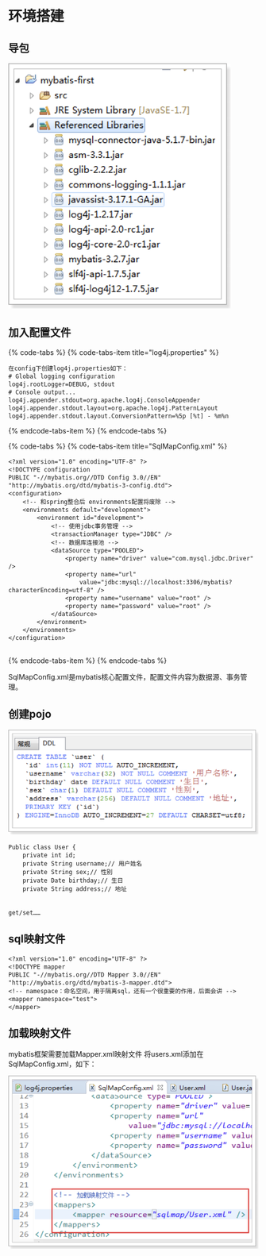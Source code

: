 # 环境搭建

## 导包

![](../../../.gitbook/assets/image%20%28145%29.png)

## 加入配置文件

{% code-tabs %}
{% code-tabs-item title="log4j.properties" %}
```text
在config下创建log4j.properties如下：
# Global logging configuration
log4j.rootLogger=DEBUG, stdout
# Console output...
log4j.appender.stdout=org.apache.log4j.ConsoleAppender
log4j.appender.stdout.layout=org.apache.log4j.PatternLayout
log4j.appender.stdout.layout.ConversionPattern=%5p [%t] - %m%n

```
{% endcode-tabs-item %}
{% endcode-tabs %}

{% code-tabs %}
{% code-tabs-item title="SqlMapConfig.xml" %}
```text
<?xml version="1.0" encoding="UTF-8" ?>
<!DOCTYPE configuration
PUBLIC "-//mybatis.org//DTD Config 3.0//EN"
"http://mybatis.org/dtd/mybatis-3-config.dtd">
<configuration>
	<!-- 和spring整合后 environments配置将废除 -->
	<environments default="development">
		<environment id="development">
			<!-- 使用jdbc事务管理 -->
			<transactionManager type="JDBC" />
			<!-- 数据库连接池 -->
			<dataSource type="POOLED">
				<property name="driver" value="com.mysql.jdbc.Driver" />
				<property name="url"
					value="jdbc:mysql://localhost:3306/mybatis?characterEncoding=utf-8" />
				<property name="username" value="root" />
				<property name="password" value="root" />
			</dataSource>
		</environment>
	</environments>
</configuration>


```
{% endcode-tabs-item %}
{% endcode-tabs %}

SqlMapConfig.xml是mybatis核心配置文件，配置文件内容为数据源、事务管理。

## 创建pojo

![](../../../.gitbook/assets/image%20%2857%29.png)

```text
Public class User {
	private int id;
	private String username;// 用户姓名
	private String sex;// 性别
	private Date birthday;// 生日
	private String address;// 地址


get/set……

```

## sql映射文件

```text
<?xml version="1.0" encoding="UTF-8" ?>
<!DOCTYPE mapper
PUBLIC "-//mybatis.org//DTD Mapper 3.0//EN"
"http://mybatis.org/dtd/mybatis-3-mapper.dtd">
<!-- namespace：命名空间，用于隔离sql，还有一个很重要的作用，后面会讲 -->
<mapper namespace="test">
</mapper>

```

## 加载映射文件

mybatis框架需要加载Mapper.xml映射文件 将users.xml添加在SqlMapConfig.xml，如下：

![](../../../.gitbook/assets/image%20%2864%29.png)

